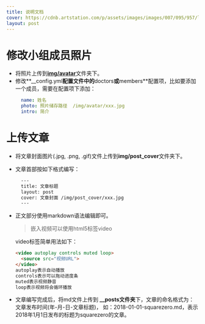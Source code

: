 ```yaml
---
title: 说明文档
cover: https://cdnb.artstation.com/p/assets/images/images/007/095/957/large/mark-chang-lab3.jpg
layout: post
---
```


# 修改小组成员照片

- 将照片上传到<b><u>img/avatar</u></b>文件夹下。
- 修改**__config.yml**配置文件中的**doctors**或**members**配置项，比如要添加一个成员，需要在配置项下添加：
  ``` yaml
    name: 姓名 
    photo: 照片储存路径  /img/avatar/xxx.jpg
    intro: 简介
  ```

# 上传文章
- 将文章封面图片(.jpg, .png, .gif)文件上传到<b>**img/post_cover**</b>文件夹下。
- 文章首部按如下格式编写：
  ``` html
    ---
    title: 文章标题
    layout: post
    cover: 文章封面 /img/post_cover/xxx.jpg
    ---
  ```

- 正文部分使用markdown语法编辑即可。
  > 嵌入视频可以使用html5标签video
  
  video标签简单用法如下：
  ``` html
  <video autoplay controls muted loop>
    <source src="视频URL">
  </video>
  autoplay表示自动播放
  controls表示可以拖动进度条
  muted表示视频静音
  loop表示视频将会循环播放
  ```
  
- 文章编写完成后，将md文件上传到 **__posts文件夹**下，文章的命名格式为：文章发布时间(年-月-日-文章标题)， 如：2018-01-01-squarezero.md，表示2018年1月1日发布的标题为squarezero的文章。
